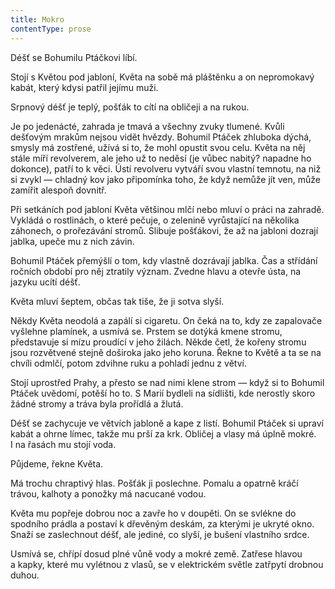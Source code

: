 ```yaml
---
title: Mokro
contentType: prose
---
```


<section>

Déšť se Bohumilu Ptáčkovi líbí.

Stojí s Květou pod jabloní, Květa na sobě má pláštěnku a on nepromokavý kabát, který kdysi patřil jejímu muži.

Srpnový déšť je teplý, pošťák to cítí na obličeji a na rukou.

Je po jedenácté, zahrada je tmavá a všechny zvuky tlumené. Kvůli dešťovým mrakům nejsou vidět hvězdy. Bohumil Ptáček zhluboka dýchá, smysly má zostřené, užívá si to, že mohl opustit svou celu. Květa na něj stále míří revolverem, ale jeho už to neděsí (je vůbec nabitý? napadne ho dokonce), patří to k věci. Ústí revolveru vytváří svou vlastní temnotu, na niž si zvykl — chladný kov jako připomínka toho, že když nemůže jít ven, může zamířit alespoň dovnitř.

Při setkáních pod jabloní Květa většinou mlčí nebo mluví o práci na zahradě. Vykládá o rostlinách, o které pečuje, o zelenině vyrůstající na několika záhonech, o prořezávání stromů. Slibuje pošťákovi, že až na jabloni dozrají jablka, upeče mu z nich závin.

Bohumil Ptáček přemýšlí o tom, kdy vlastně dozrávají jablka. Čas a střídání ročních období pro něj ztratily význam. Zvedne hlavu a otevře ústa, na jazyku ucítí déšť.

Květa mluví šeptem, občas tak tiše, že ji sotva slyší.

Někdy Květa neodolá a zapálí si cigaretu. On čeká na to, kdy ze zapalovače vyšlehne plamínek, a usmívá se. Prstem se dotýká kmene stromu, představuje si mízu proudící v jeho žilách. Někde četl, že kořeny stromu jsou rozvětvené stejně doširoka jako jeho koruna. Řekne to Květě a ta se na chvíli odmlčí, potom zdvihne ruku a pohladí jednu z větví.

Stojí uprostřed Prahy, a přesto se nad nimi klene strom — když si to Bohumil Ptáček uvědomí, potěší ho to. S Marií bydleli na sídlišti, kde nerostly skoro žádné stromy a tráva byla prořídlá a žlutá.

Déšť se zachycuje ve větvích jabloně a kape z listí. Bohumil Ptáček si upraví kabát a ohrne límec, takže mu prší za krk. Obličej a vlasy má úplně mokré. I na řasách mu stojí voda.

Půjdeme, řekne Květa.

Má trochu chraptivý hlas. Pošťák ji poslechne. Pomalu a opatrně kráčí trávou, kalhoty a ponožky má nacucané vodou.

Květa mu popřeje dobrou noc a zavře ho v doupěti. On se svlékne do spodního prádla a postaví k dřevěným deskám, za kterými je ukryté okno. Snaží se zaslechnout déšť, ale jediné, co slyší, je bušení vlastního srdce.

Usmívá se, chřípí dosud plné vůně vody a mokré země. Zatřese hlavou a kapky, které mu vylétnou z vlasů, se v elektrickém světle zatřpytí drobnou duhou.

</section>
